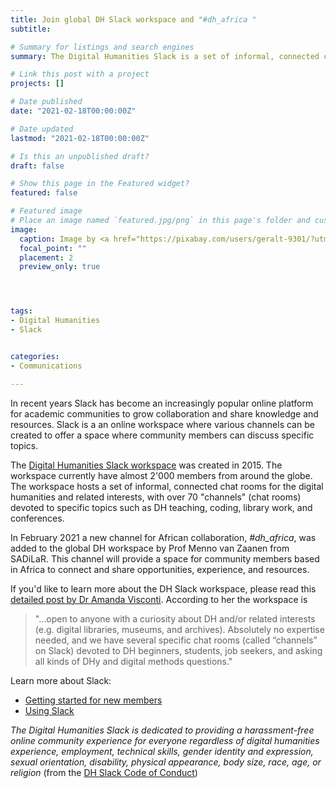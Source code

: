 ```yaml
---
title: Join global DH Slack workspace and "#dh_africa "
subtitle: 

# Summary for listings and search engines
summary: The Digital Humanities Slack is a set of informal, connected chat rooms for the digital humanities, with over 50 "channels" (chat rooms) devoted to specific topics such as DH teaching, coding, and conferences.

# Link this post with a project
projects: []

# Date published
date: "2021-02-18T00:00:00Z"

# Date updated
lastmod: "2021-02-18T00:00:00Z"

# Is this an unpublished draft?
draft: false

# Show this page in the Featured widget?
featured: false

# Featured image
# Place an image named `featured.jpg/png` in this page's folder and customize its options here.
image:
  caption: Image by <a href="https://pixabay.com/users/geralt-9301/?utm_source=link-attribution&amp;utm_medium=referral&amp;utm_campaign=image&amp;utm_content=3696902">Gerd Altmann</a> from <a href="https://pixabay.com/?utm_source=link-attribution&amp;utm_medium=referral&amp;utm_campaign=image&amp;utm_content=3696902">Pixabay</a>
  focal_point: ""
  placement: 2
  preview_only: true




tags:
- Digital Humanities
- Slack


categories:
- Communications

---
```


In recent years Slack has become an increasingly popular online platform for academic communities to grow collaboration and share knowledge and resources. Slack is a an online workspace where various channels can be created to offer a space where community members can discuss specific topics. 

The [Digital Humanities Slack workspace](http://tinyurl.com/DHslack) was created in 2015. The workspace currently have almost 2'000 members from around the globe. The workspace hosts a set of informal, connected chat rooms for the digital humanities and related interests, with over 70 "channels" (chat rooms) devoted to specific topics such as DH teaching, coding, library work, and conferences. 

In February 2021 a new channel for African collaboration, *#dh_africa*, was added to the global DH workspace by Prof Menno van Zaanen from SADiLaR. This channel will provide a space for community members based in Africa to connect and share opportunities, experience, and resources.

If you'd like to learn more about the DH Slack workspace, please read this [detailed post by Dr Amanda Visconti](http://literaturegeek.com/2016/07/06/digital-humanities-slack-community-design). According to her the workspace is 

> "...open to anyone with a curiosity about DH and/or related interests (e.g. digital libraries, museums, and archives). 
> Absolutely no expertise needed, and we have several specific chat rooms (called “channels” on Slack) devoted to DH 
> beginners, students, job seekers, and asking all kinds of DHy and digital methods questions."

Learn more about Slack:
- [Getting started for new members](https://slack.com/intl/en-za/help/articles/218080037-Getting-started-for-new-members)
- [Using Slack](https://slack.com/intl/en-za/help/categories/200111606)

*The Digital Humanities Slack is dedicated to providing a harassment-free online community experience for everyone regardless of digital humanities experience, employment, technical skills, gender identity and expression, sexual orientation, disability, physical appearance, body size, race, age, or religion* (from the [DH Slack Code of Conduct](https://github.com/amandavisconti/DHslack/blob/master/CodeOfConduct.md))


